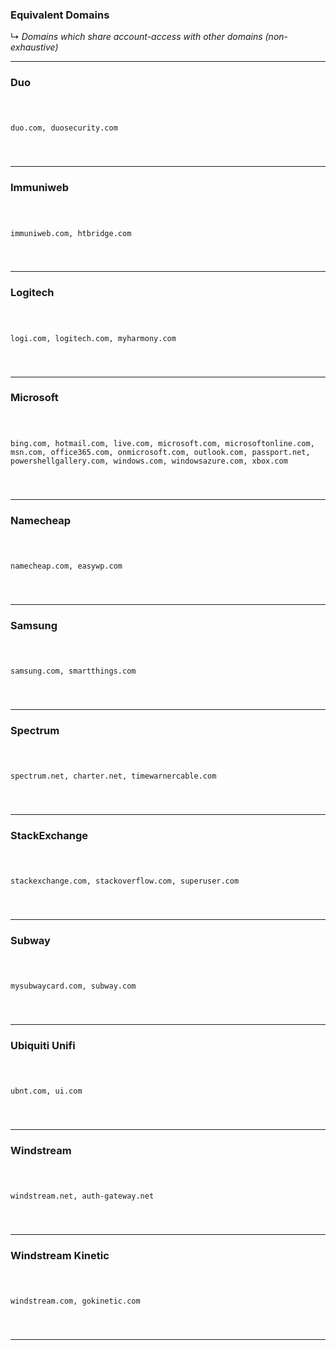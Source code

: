 <!-- ------------------------------------------------------------ ---

This file (on GitHub):

	https://github.com/mcavallo-git/Coding/blob/master/http/equivalent_domains.md

--- ------------------------------------------------------------- -->

<h3>Equivalent Domains</h3>
↳ <i>Domains which share account-access with other domains (non-exhaustive)</i>
<hr />

<!-- ------------------------------------------------------------ -->

<h3>Duo</h3>
<pre><code>

duo.com,
duosecurity.com

</code></pre>
<hr />

<!-- ------------------------------------------------------------ -->

<h3>Immuniweb</h3>
<pre><code>

immuniweb.com,
htbridge.com

</code></pre>
<hr />

<!-- ------------------------------------------------------------ -->

<h3>Logitech</h3>
<pre><code>

logi.com,
logitech.com,
myharmony.com

</code></pre>
<hr />

<!-- ------------------------------------------------------------ -->

<h3>Microsoft</h3>
<pre><code>

bing.com,
hotmail.com,
live.com,
microsoft.com,
microsoftonline.com,
msn.com,
office365.com,
onmicrosoft.com,
outlook.com,
passport.net,
powershellgallery.com,
windows.com,
windowsazure.com,
xbox.com

</code></pre>
<hr />

<!-- ------------------------------------------------------------ -->

<h3>Namecheap</h3>
<pre><code>

namecheap.com,
easywp.com

</code></pre>
<hr />

<!-- ------------------------------------------------------------ -->

<h3>Samsung</h3>
<pre><code>

samsung.com,
smartthings.com

</code></pre>
<hr />

<!-- ------------------------------------------------------------ -->

<h3>Spectrum</h3>
<pre><code>

spectrum.net,
charter.net,
timewarnercable.com

</code></pre>
<hr />

<!-- ------------------------------------------------------------ -->

<h3>StackExchange</h3>
<pre><code>

stackexchange.com,
stackoverflow.com,
superuser.com

</code></pre>
<hr />


<!-- ------------------------------------------------------------ -->

<h3>Subway</h3>
<pre><code>

mysubwaycard.com,
subway.com

</code></pre>
<hr />

<!-- ------------------------------------------------------------ -->

<h3>Ubiquiti Unifi</h3>
<pre><code>

ubnt.com,
ui.com

</code></pre>
<hr />

<!-- ------------------------------------------------------------ -->

<h3>Windstream</h3>
<pre><code>

windstream.net,
auth-gateway.net

</code></pre>
<hr />

<!-- ------------------------------------------------------------ -->

<h3>Windstream Kinetic</h3>
<pre><code>

windstream.com,
gokinetic.com

</code></pre>
<hr />

<!-- ------------------------------------------------------------ -->
